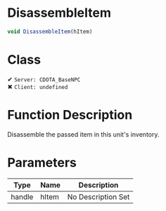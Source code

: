 # DisassembleItem
```js
void DisassembleItem(hItem)
```
# Class
✔ `Server: CDOTA_BaseNPC`  
✖ `Client: undefined`  

# Function Description
Disassemble the passed item in this unit's inventory.
# Parameters
Type|Name|Description
--|--|--
handle|hItem|No Description Set
